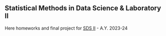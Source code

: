 ## Statistical Methods in Data Science & Laboratory II

Here homeworks and final project for [SDS II](https://corsidilaurea.uniroma1.it/it/view-course-details/2019/29942/20200316152528/723f95b9-89b6-4236-b05a-dc63589c1ba1/a500adee-f644-4f22-a562-544f4cdeb70e/8709b9e9-a659-4a9e-968c-09687c07cf73/85290161-8ff1-417a-993b-fc52165f886b) - A.Y. 2023-24
